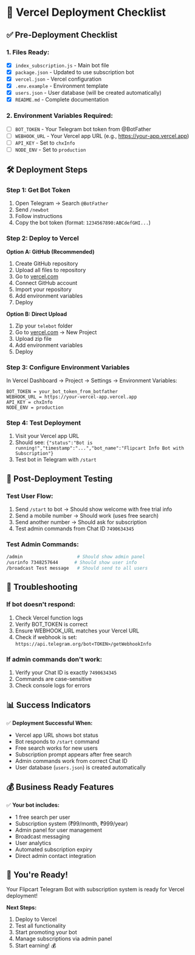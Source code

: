# 🚀 Vercel Deployment Checklist

## ✅ Pre-Deployment Checklist

### 1. Files Ready:
- [x] `index_subscription.js` - Main bot file
- [x] `package.json` - Updated to use subscription bot
- [x] `vercel.json` - Vercel configuration
- [x] `.env.example` - Environment template
- [x] `users.json` - User database (will be created automatically)
- [x] `README.md` - Complete documentation

### 2. Environment Variables Required:
- [ ] `BOT_TOKEN` - Your Telegram bot token from @BotFather
- [ ] `WEBHOOK_URL` - Your Vercel app URL (e.g., https://your-app.vercel.app)
- [ ] `API_KEY` - Set to `chxInfo`
- [ ] `NODE_ENV` - Set to `production`

## 🛠️ Deployment Steps

### Step 1: Get Bot Token
1. Open Telegram → Search `@BotFather`
2. Send `/newbot`
3. Follow instructions
4. Copy the bot token (format: `1234567890:ABCdefGHI...`)

### Step 2: Deploy to Vercel

**Option A: GitHub (Recommended)**
1. Create GitHub repository
2. Upload all files to repository
3. Go to [vercel.com](https://vercel.com)
4. Connect GitHub account
5. Import your repository
6. Add environment variables
7. Deploy

**Option B: Direct Upload**
1. Zip your `telebot` folder
2. Go to [vercel.com](https://vercel.com) → New Project
3. Upload zip file
4. Add environment variables
5. Deploy

### Step 3: Configure Environment Variables

In Vercel Dashboard → Project → Settings → Environment Variables:

```
BOT_TOKEN = your_bot_token_from_botfather
WEBHOOK_URL = https://your-vercel-app.vercel.app
API_KEY = chxInfo
NODE_ENV = production
```

### Step 4: Test Deployment

1. Visit your Vercel app URL
2. Should see: `{"status":"Bot is running!","timestamp":"...","bot_name":"Flipcart Info Bot with Subscription"}`
3. Test bot in Telegram with `/start`

## 🎯 Post-Deployment Testing

### Test User Flow:
1. Send `/start` to bot → Should show welcome with free trial info
2. Send a mobile number → Should work (uses free search)
3. Send another number → Should ask for subscription
4. Test admin commands from Chat ID `7490634345`

### Test Admin Commands:
```bash
/admin                    # Should show admin panel
/usrinfo 7348257644      # Should show user info
/broadcast Test message   # Should send to all users
```

## 🔧 Troubleshooting

### If bot doesn't respond:
1. Check Vercel function logs
2. Verify BOT_TOKEN is correct
3. Ensure WEBHOOK_URL matches your Vercel URL
4. Check if webhook is set: `https://api.telegram.org/bot<TOKEN>/getWebhookInfo`

### If admin commands don't work:
1. Verify your Chat ID is exactly `7490634345`
2. Commands are case-sensitive
3. Check console logs for errors

## 📊 Success Indicators

✅ **Deployment Successful When:**
- Vercel app URL shows bot status
- Bot responds to `/start` command
- Free search works for new users
- Subscription prompt appears after free search
- Admin commands work from correct Chat ID
- User database (`users.json`) is created automatically

## 💰 Business Ready Features

✅ **Your bot includes:**
- 1 free search per user
- Subscription system (₹99/month, ₹999/year)
- Admin panel for user management
- Broadcast messaging
- User analytics
- Automated subscription expiry
- Direct admin contact integration

## 🎉 You're Ready!

Your Flipcart Telegram Bot with subscription system is ready for Vercel deployment!

**Next Steps:**
1. Deploy to Vercel
2. Test all functionality
3. Start promoting your bot
4. Manage subscriptions via admin panel
5. Start earning! 💰
